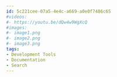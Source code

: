 ```yaml
---
id: 5c221cee-07a5-4e4c-a669-a0e0f7486c65
#videos:
#- https://youtu.be/dQw4w9WgXcQ
#images:
#- image1.png
#- image2.png
#- image3.png
tags:
- Development Tools
- Documentation
- Search
---
```

